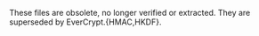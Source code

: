 These files are obsolete, no longer verified or extracted. They are superseded
by EverCrypt.{HMAC,HKDF}.
